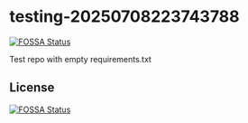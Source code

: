 # testing-20250708223743788
[![FOSSA Status](https://app.fossa.com/api/projects/git%2Bgithub.com%2Fkirogum%2Ftesting-20250708223743788.svg?type=shield)](https://app.fossa.com/projects/git%2Bgithub.com%2Fkirogum%2Ftesting-20250708223743788?ref=badge_shield)

Test repo with empty requirements.txt


## License
[![FOSSA Status](https://app.fossa.com/api/projects/git%2Bgithub.com%2Fkirogum%2Ftesting-20250708223743788.svg?type=large)](https://app.fossa.com/projects/git%2Bgithub.com%2Fkirogum%2Ftesting-20250708223743788?ref=badge_large)